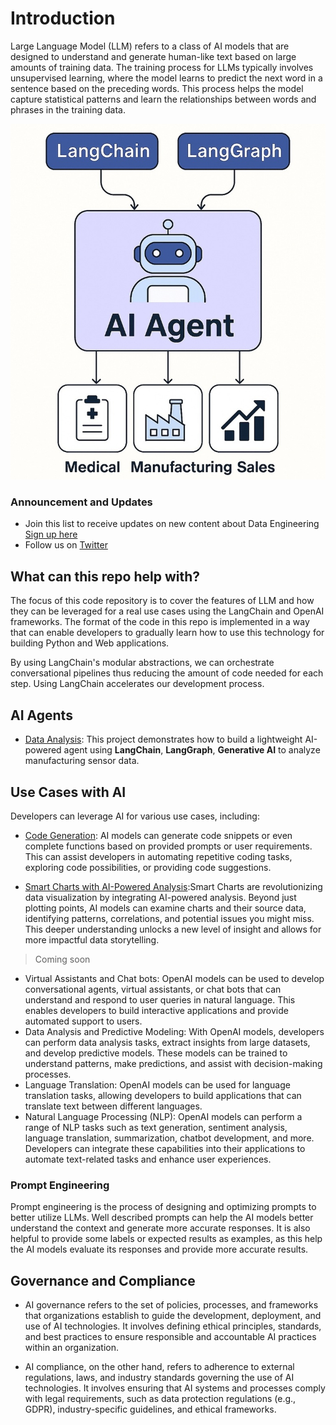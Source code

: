 # Introduction

 Large Language Model (LLM) refers to a class of AI models that are designed to understand and generate human-like text based on large amounts of training data. The training process for LLMs typically involves unsupervised learning, where the model learns to predict the next word in a sentence based on the preceding words. This process helps the model capture statistical patterns and learn the relationships between words and phrases in the training data.
 
 ![ozkary OpenAI - LangChain](./images/ozkary-ai-agents.jpg)

### Announcement and Updates

- Join this list to receive updates on new content about Data Engineering  [Sign up here](https://maven.com/forms/56ae79)  
- Follow us on [Twitter](https://twitter.com/ozkary)  


## What can this repo help with?

The focus of this code repository is to cover the features of LLM and how they can be leveraged for a real use cases using the LangChain and OpenAI frameworks. The format of the code in this repo is implemented in a way that can enable developers to gradually learn how to use this technology for building Python and Web applications.

By using LangChain's modular abstractions, we can orchestrate conversational pipelines thus reducing the amount of code needed for each step. Using LangChain accelerates our development process.

## AI Agents

- [Data Analysis](./ai-agents/manufacturing/): This project demonstrates how to build a lightweight AI-powered agent using **LangChain**, **LangGraph**, **Generative AI** to analyze manufacturing sensor data.

## Use Cases with AI

Developers can leverage AI for various use cases, including:

- [Code Generation](./use_cases/code_generation/): AI models can generate code snippets or even complete functions based on provided prompts or user requirements. This can assist developers in automating repetitive coding tasks, exploring code possibilities, or providing code suggestions.

- [Smart Charts with AI-Powered Analysis](./use_cases/smart_charts/):Smart Charts are revolutionizing data visualization by integrating AI-powered analysis. Beyond just plotting points, AI models can examine charts and their source data, identifying patterns, correlations, and potential issues you might miss. This deeper understanding unlocks a new level of insight and allows for more impactful data storytelling.

> Coming soon

- Virtual Assistants and Chat bots: OpenAI models can be used to develop conversational agents, virtual assistants, or chat bots that can understand and respond to user queries in natural language. This enables developers to build interactive applications and provide automated support to users.
- Data Analysis and Predictive Modeling: With OpenAI models, developers can perform data analysis tasks, extract insights from large datasets, and develop predictive models. These models can be trained to understand patterns, make predictions, and assist with decision-making processes.
- Language Translation: OpenAI models can be used for language translation tasks, allowing developers to build applications that can translate text between different languages.
- Natural Language Processing (NLP): OpenAI models can perform a range of NLP tasks such as text generation, sentiment analysis, language translation, summarization, chatbot development, and more. Developers can integrate these capabilities into their applications to automate text-related tasks and enhance user experiences.

### Prompt Engineering

Prompt engineering is the process of designing and optimizing prompts to better utilize LLMs. Well described prompts can help the AI models better understand the context and generate more accurate responses. It is also helpful to provide some labels or expected results as examples, as this help the AI models evaluate its responses and provide more accurate results.

## Governance and Compliance

- AI governance refers to the set of policies, processes, and frameworks that organizations establish to guide the development, deployment, and use of AI technologies. It involves defining ethical principles, standards, and best practices to ensure responsible and accountable AI practices within an organization.

- AI compliance, on the other hand, refers to adherence to external regulations, laws, and industry standards governing the use of AI technologies. It involves ensuring that AI systems and processes comply with legal requirements, such as data protection regulations (e.g., GDPR), industry-specific guidelines, and ethical frameworks. 